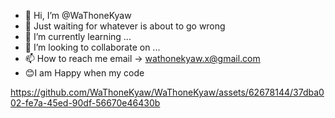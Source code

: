 - 👋 Hi, I’m @WaThoneKyaw
- 👀 Just waiting for whatever is about to go wrong
- 🌱 I’m currently learning ...
- 💞️ I’m looking to collaborate on ...
- 📫 How to reach me email -> wathonekyaw.x@gmail.com
- 😊I am Happy when my code 

https://github.com/WaThoneKyaw/WaThoneKyaw/assets/62678144/37dba002-fe7a-45ed-90df-56670e46430b






<!---

https://github.com/WaThoneKyaw/WaThoneKyaw/assets/62678144/3e148308-618a-440b-a00f-5a5b7a92405b


WaThoneKyaw/WaThoneKyaw is a ✨ special ✨ repository because its `README.md` (this file) appears on your GitHub profile.
You can click the Preview link to take a look at your changes.
--->
